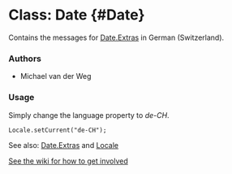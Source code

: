 Class: Date {#Date}
=====================================

Contains the messages for [Date.Extras][] in German (Switzerland).

### Authors

* Michael van der Weg

### Usage

Simply change the language property to *de-CH*.

	Locale.setCurrent("de-CH");

See also: [Date.Extras][] and [Locale][]

[See the wiki for how to get involved](http://wiki.github.com/mootools/mootools-more)

[Locale]: /more/Locale/Locale 
[Date.Extras]: /more/Types/Date.Extras
